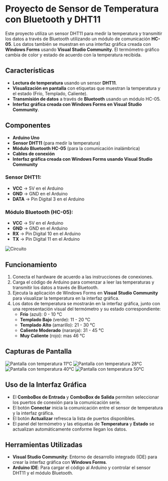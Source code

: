 # Proyecto de Sensor de Temperatura con Bluetooth y DHT11

Este proyecto utiliza un sensor DHT11 para medir la temperatura y transmitir los datos a través de Bluetooth utilizando un módulo de comunicación **HC-05**. Los datos también se muestran en una interfaz gráfica creada con **Windows Forms** usando **Visual Studio Community**. El termómetro gráfico cambia de color y estado de acuerdo con la temperatura recibida.

## Características

- **Lectura de temperatura** usando un sensor **DHT11**.
- **Visualización en pantalla** con etiquetas que muestran la temperatura y el estado (Frío, Templado, Caliente).
- **Transmisión de datos** a través de **Bluetooth** usando un módulo HC-05.
- **Interfaz gráfica creada con Windows Forms en Visual Studio Community**.
  
## Componentes

- **Arduino Uno** 
- **Sensor DHT11** (para medir la temperatura)
- **Módulo Bluetooth HC-05** (para la comunicación inalámbrica)
- **Cables de conexión**
- **Interfaz gráfica creada con Windows Forms usando Visual Studio Community**

### Sensor DHT11:

- **VCC** -> 5V en el Arduino
- **GND** -> GND en el Arduino
- **DATA** -> Pin Digital 3 en el Arduino

### Módulo Bluetooth (HC-05):

- **VCC** -> 5V en el Arduino
- **GND** -> GND en el Arduino
- **RX** -> Pin Digital 10 en el Arduino
- **TX** -> Pin Digital 11 en el Arduino

 ![Circuito](PuertoSerie-Arduino2/Temperatura_11.jpg)

## Funcionamiento

1. Conecta el hardware de acuerdo a las instrucciones de conexiones.
2. Carga el código de Arduino para comenzar a leer las temperaturas y transmitir los datos a través de Bluetooth.
3. Ejecuta la aplicación de Windows Forms en **Visual Studio Community** para visualizar la temperatura en la interfaz gráfica.
4. Los datos de temperatura se mostrarán en la interfaz gráfica, junto con una representación visual del termómetro y su estado correspondiente:
   - **Frío** (azul): 0 - 10 °C
   - **Templado Bajo** (verde): 11 - 20 °C
   - **Templado Alto** (amarillo): 21 - 30 °C
   - **Caliente Moderado** (naranja): 31 - 45 °C
   - **Muy Caliente** (rojo): mas 46 °C

## Capturas de Pantalla

![Pantalla con temperatura 11°C](PuertoSerie-Arduino2/Temperatura_11.jpg)
![Pantalla con temperatura 28°C](PuertoSerie-Arduino2/Temperatura_28.jpg)
![Pantalla con temperatura 40°C](PuertoSerie-Arduino2/Temperatura_40.jpg)
![Pantalla con temperatura 50°C](PuertoSerie-Arduino2/Temperatura_50.jpg)

## Uso de la Interfaz Gráfica

- El **ComboBox de Entrada** y **ComboBox de Salida** permiten seleccionar los puertos de conexión para la comunicación serie.
- El botón **Conectar** inicia la comunicación entre el sensor de temperatura y la interfaz gráfica.
- El botón **Actualizar** refresca la lista de puertos disponibles.
- El panel del termómetro y las etiquetas de **Temperatura** y **Estado** se actualizan automáticamente conforme llegan los datos.

## Herramientas Utilizadas

- **Visual Studio Community**: Entorno de desarrollo integrado (IDE) para crear la interfaz gráfica con **Windows Forms**.
- **Arduino IDE**: Para cargar el código al Arduino y controlar el sensor DHT11 y el módulo Bluetooth.
  
